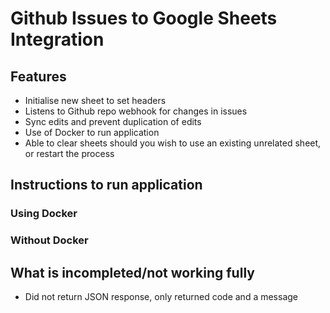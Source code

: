 # Github Issues to Google Sheets Integration

## Features

- Initialise new sheet to set headers
- Listens to Github repo webhook for changes in issues
- Sync edits and prevent duplication of edits
- Use of Docker to run application
- Able to clear sheets should you wish to use an existing unrelated sheet, or restart the process

## Instructions to run application

### Using Docker

### Without Docker

## What is incompleted/not working fully

- Did not return JSON response, only returned code and a message
